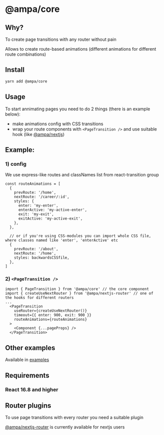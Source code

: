 # @ampa/core

## Why?

To create page transitions with any router without pain

Allows to create route-based animations (different animations for different route combinations)

## Install

```sh
yarn add @ampa/core
```

## Usage

To start annimating pages you need to do 2 things (there is an example below):

- make animations config with CSS transitions
- wrap your route components with `<PageTransition />` and use suitable hook (like [@ampa/nextjs](https://github.com/Uncleseneca/ampa-nextjs))

## Example:

### 1) config

We use express-like routes and classNames list from react-transition group

```
const routeAnimations = [
  {
    prevRoute: '/home',
    nextRoute: '/career/:id',
    styles: {
      enter: 'my-enter',
      enterActive: 'my-active-enter',
      exit: 'my-exit',
      exitActive: 'my-active-exit',
    },
  },

  // or if you're using CSS-modules you can import whole CSS file, where classes named like 'enter', 'enterActive' etc
  {
    prevRoute: '/about',
    nextRoute: '/home',
    styles: backwardsCSSfile,
  },
]
```

### 2) `<PageTransition />`

```
import { PageTransition } from '@ampa/core' // the core component
import { createUseNextRouter } from '@ampa/nextjs-router' // one of the hooks for different routers
...
  <PageTransition
    useRouter={createUseNextRouter()}
    timeout={{ enter: 900, exit: 900 }}
    routeAnimations={routeAnimations}
  >
    <Component {...pageProps} />
  </PageTransition>
```

## Other examples

Available in [examples](./examples)

## Requirements

### React 16.8 and higher

## Router plugins

To use page transitions with every router you need a suitable plugin

[@ampa/nextjs-router](https://github.com/Uncleseneca/ampa-nextjs-router) is currently available for nextjs users
